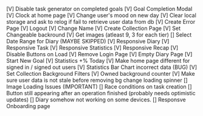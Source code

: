[V] Disable task generator on completed goals
[V] Goal Completion Modal
[V] Clock at home page
[V] Change user's mood on new day
[V] Clear local storage and ask to relog if fail to retrieve user data from db
[V] Create Error Page
[V] Logout
[V] Change Name
[V] Create Collection Page
[V] Set Changeable backround
[V] Get images (atleast 9, 3 for each tier)
[] Select Date Range for Diary (MAYBE SKIPPED)
[V] Responsive Diary
[V] Responsive Task
[V] Responsive Statistics
[V] Responsive Recap
[V] Disable Buttons on Load
[V] Remove Login Page
[V] Empty Diary Page
[V] Start New Goal
[V] Statistics +% Today
[V] Make home page different for signed in / signed out users
[V] Statistics Bar Chart incorrect data (BUG)
[V] Set Collection Background Filters
[V] Owned background counter
[V] Make sure user data is not stale before removing bg change loading spinner
[] Image Loading Issues (IMPORTANT)
[] Race conditions on task creation
[] Button still appearing after an operation finished (probably needs optimistic updates)
[] Diary somehow not working on some devices.
[] Responsve Onboarding page